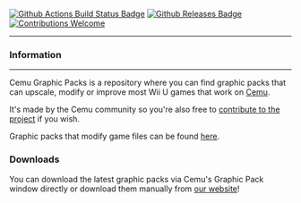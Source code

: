 [![Github Actions Build Status Badge](https://github.com/ActualMandM/cemu_graphic_packs/workflows/Build%20Process/badge.svg)](https://github.com/ActualMandM/cemu_graphic_packs/actions)
[![Github Releases Badge](https://img.shields.io/github/downloads/ActualMandM/cemu_graphic_packs/total.svg)](https://github.com/ActualMandM/cemu_graphic_packs/releases/latest)
[![Contributions Welcome](https://img.shields.io/badge/contributions-welcome-brightgreen.svg?style=flat)](https://github.com/ActualMandM/cemu_graphic_packs/issues)

------
### Information
------
Cemu Graphic Packs is a repository where you can find graphic packs that can upscale, modify or improve most Wii U games that work on [Cemu](http://cemu.info/).

It's made by the Cemu community so you're also free to [contribute to the project](https://github.com/ActualMandM/cemu_graphic_packs/wiki/How-to-create-resolution-packs) if you wish.

Graphic packs that modify game files can be found [here](https://github.com/ActualMandM/cemu_graphic_packs/wiki/Game-Mods).

### Downloads
You can download the latest graphic packs via Cemu's Graphic Pack window directly or download them manually from [our website](https://ActualMandM.github.io/cemu_graphic_packs/)!
